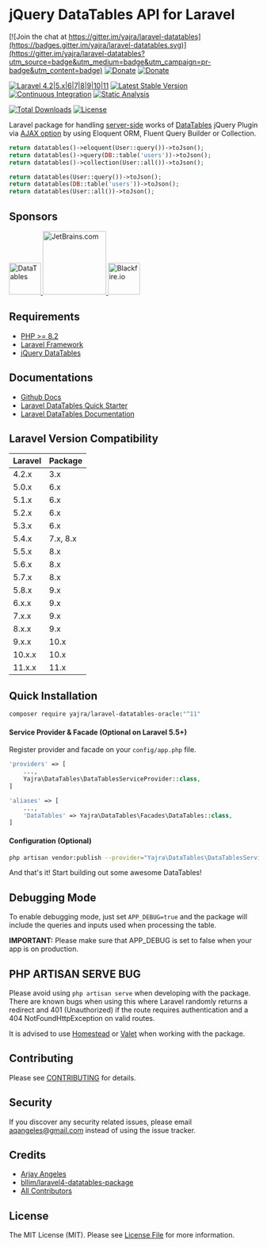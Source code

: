 # jQuery DataTables API for Laravel

[![Join the chat at https://gitter.im/yajra/laravel-datatables](https://badges.gitter.im/yajra/laravel-datatables.svg)](https://gitter.im/yajra/laravel-datatables?utm_source=badge&utm_medium=badge&utm_campaign=pr-badge&utm_content=badge)
[![Donate](https://img.shields.io/badge/donate-paypal-blue.svg)](https://www.paypal.me/yajra)
[![Donate](https://img.shields.io/badge/donate-patreon-blue.svg)](https://www.patreon.com/bePatron?u=4521203)

[![Laravel 4.2|5.x|6|7|8|9|10|11](https://img.shields.io/badge/Laravel-4.2|5.x|6|7|8|9|10|11-orange.svg)](http://laravel.com)
[![Latest Stable Version](https://img.shields.io/packagist/v/yajra/laravel-datatables-oracle.svg)](https://packagist.org/packages/yajra/laravel-datatables-oracle)
[![Continuous Integration](https://github.com/yajra/laravel-datatables/actions/workflows/continuous-integration.yml/badge.svg)](https://github.com/yajra/laravel-datatables/actions/workflows/continuous-integration.yml)
[![Static Analysis](https://github.com/yajra/laravel-datatables/actions/workflows/static-analysis.yml/badge.svg)](https://github.com/yajra/laravel-datatables/actions/workflows/static-analysis.yml)

[![Total Downloads](https://poser.pugx.org/yajra/laravel-datatables-oracle/downloads.png)](https://packagist.org/packages/yajra/laravel-datatables-oracle)
[![License](https://img.shields.io/github/license/mashape/apistatus.svg)](https://packagist.org/packages/yajra/laravel-datatables-oracle)

Laravel package for handling [server-side](https://www.datatables.net/manual/server-side) works of [DataTables](http://datatables.net) jQuery Plugin via [AJAX option](https://datatables.net/reference/option/ajax) by using Eloquent ORM, Fluent Query Builder or Collection.

```php
return datatables()->eloquent(User::query())->toJson();
return datatables()->query(DB::table('users'))->toJson();
return datatables()->collection(User::all())->toJson();

return datatables(User::query())->toJson();
return datatables(DB::table('users'))->toJson();
return datatables(User::all())->toJson();
```

## Sponsors

<a href="https://editor.datatables.net?utm_source=laravel-datatables&utm_medium=github_readme&utm_campaign=logo">
    <img src="http://datatables.net/media/images/logo.png" alt="DataTables" height="64">
</a>

<a href="https://jb.gg/OpenSourceSupport">
    <img src="https://resources.jetbrains.com/storage/products/company/brand/logos/jb_beam.png" alt="JetBrains.com" height="128">
</a>

<a href="https://blackfire.io/docs/introduction?utm_source=laravel-datatables&utm_medium=github_readme&utm_campaign=logo">
    <img src="https://i.imgur.com/zR8rsqk.png" alt="Blackfire.io" height="64">
</a>



## Requirements
- [PHP >= 8.2](http://php.net/)
- [Laravel Framework](https://github.com/laravel/framework)
- [jQuery DataTables](http://datatables.net/)

## Documentations

- [Github Docs](https://github.com/yajra/laravel-datatables-docs)
- [Laravel DataTables Quick Starter](https://yajrabox.com/docs/laravel-datatables/master/quick-starter)
- [Laravel DataTables Documentation](https://yajrabox.com/docs/laravel-datatables)

## Laravel Version Compatibility

| Laravel | Package  |
|:--------|:---------|
| 4.2.x   | 3.x      |
| 5.0.x   | 6.x      |
| 5.1.x   | 6.x      |
| 5.2.x   | 6.x      |
| 5.3.x   | 6.x      |
| 5.4.x   | 7.x, 8.x |
| 5.5.x   | 8.x      |
| 5.6.x   | 8.x      |
| 5.7.x   | 8.x      |
| 5.8.x   | 9.x      |
| 6.x.x   | 9.x      |
| 7.x.x   | 9.x      |
| 8.x.x   | 9.x      |
| 9.x.x   | 10.x     |
| 10.x.x  | 10.x     |
| 11.x.x  | 11.x     |

## Quick Installation

```bash
composer require yajra/laravel-datatables-oracle:"^11"
```

#### Service Provider & Facade (Optional on Laravel 5.5+)

Register provider and facade on your `config/app.php` file.
```php
'providers' => [
    ...,
    Yajra\DataTables\DataTablesServiceProvider::class,
]

'aliases' => [
    ...,
    'DataTables' => Yajra\DataTables\Facades\DataTables::class,
]
```

#### Configuration (Optional)

```bash
php artisan vendor:publish --provider="Yajra\DataTables\DataTablesServiceProvider"
```

And that's it! Start building out some awesome DataTables!

## Debugging Mode

To enable debugging mode, just set `APP_DEBUG=true` and the package will include the queries and inputs used when processing the table.

**IMPORTANT:** Please make sure that APP_DEBUG is set to false when your app is on production.

## PHP ARTISAN SERVE BUG

Please avoid using `php artisan serve` when developing with the package.
There are known bugs when using this where Laravel randomly returns a redirect and 401 (Unauthorized) if the route requires authentication and a 404 NotFoundHttpException on valid routes.

It is advised to use [Homestead](https://laravel.com/docs/5.4/homestead) or [Valet](https://laravel.com/docs/5.4/valet) when working with the package.

## Contributing

Please see [CONTRIBUTING](https://github.com/yajra/laravel-datatables/blob/master/.github/CONTRIBUTING.md) for details.

## Security

If you discover any security related issues, please email [aqangeles@gmail.com](mailto:aqangeles@gmail.com) instead of using the issue tracker.

## Credits

- [Arjay Angeles](https://github.com/yajra)
- [bllim/laravel4-datatables-package](https://github.com/bllim/laravel4-datatables-package)
- [All Contributors](https://github.com/yajra/laravel-datatables/graphs/contributors)

## License

The MIT License (MIT). Please see [License File](https://github.com/yajra/laravel-datatables/blob/master/LICENSE.md) for more information.
